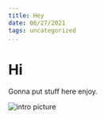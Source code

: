 ```yaml
---
title: Hey
date: 06/27/2021
tags: uncategorized
...
```


# Hi

Gonna put stuff here enjoy.

![intro picture](IMG_4106.JPG)
